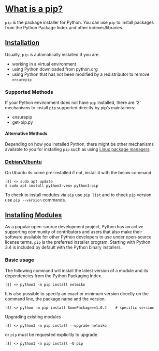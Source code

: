 # [What is a pip?](https://pypi.org/project/pip/)

`pip` is the package installer for Python. You can use `pip` to install packages from the Python Package Index and other indexes/libraries.

## [Installation](https://pip.pypa.io/en/stable/installation/)

Usually, `pip` is automatically installed if you are:

- working in a virtual environment
- using Python downloaded from python.org
- using Python that has not been modified by a redistributor to remove `ensurepip`

### Supported Methods

If your Python environment does not have `pip` installed, there are '2' mechanisms to install `pip` supported directly by pip’s maintainers:

- ensurepip
- get-pip.py

#### Alternative Methods

Depending on how you installed Python, there might be other mechanisms available to you for installing `pip` such as using [Linux package managers](https://packaging.python.org/en/latest/guides/installing-using-linux-tools/#installing-pip-setuptools-wheel-with-linux-package-managers).

### [Debian/Ubuntu](https://packaging.python.org/en/latest/guides/installing-using-linux-tools/#id7)

On Ubuntu its come pre-installed if not, install it with the below command:

```console
[$] <> sudo apt update
$ sudo apt install python3-venv python3-pip
```

To check to install modules via `pip` use `pip list` and to check `pip` version use `pip --version` commands.

## [Installing Modules](https://docs.python.org/3.8/installing/index.html)

As a popular open-source development project, Python has an active supporting community of contributors and users that also make their software available for other Python developers to use under open-source license terms. `pip` is the preferred installer program. Starting with Python 3.4 is included by default with the Python binary installers.

### Basic usage

The following command will install the latest version of a module and its dependencies from the Python Packaging Index.

```console
[$] <> python3 -m pip install netmiko
```

It is also possible to specify an exact or minimum version directly on the command line, the package name and the version.

```console
[$] <> python -m pip install SomePackage==1.0.4    # specific version
```

Upgrading existing modules

```console
[$] <> python3 -m pip install --upgrade netmiko
```

or `pip` must be requested explicitly to upgrade.

```console
[$] <> python3 -m pip install -U pip
```
